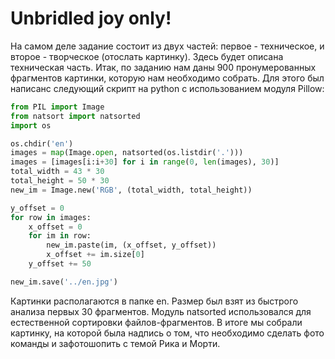 # Unbridled joy only!

На самом деле задание состоит из двух частей: первое - техническое, и второе - творческое (отослать картинку). Здесь будет описана техническая часть. Итак, по заданию нам даны 900 пронумерованных фрагментов картинки, которую нам необходимо собрать. Для этого был написанс следующий скрипт на python с использованием модуля Pillow:
```python
from PIL import Image
from natsort import natsorted
import os

os.chdir('en')
images = map(Image.open, natsorted(os.listdir('.')))
images = [images[i:i+30] for i in range(0, len(images), 30)]
total_width = 43 * 30
total_height = 50 * 30
new_im = Image.new('RGB', (total_width, total_height))

y_offset = 0
for row in images:
    x_offset = 0
    for im in row:
        new_im.paste(im, (x_offset, y_offset))
        x_offset += im.size[0]
    y_offset += 50

new_im.save('../en.jpg')
```

Картинки располагаются в папке en. Размер был взят из быстрого анализа первых 30 фрагментов. Модуль natsorted использовался для естественной сортировки файлов-фрагментов. В итоге мы собрали картинку, на которой была надпись о том, что необходимо сделать фото команды и зафотошопить с темой Рика и Морти.
